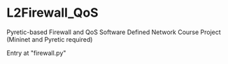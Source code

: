 # L2Firewall_QoS
Pyretic-based Firewall and QoS
Software Defined Network Course Project (Mininet and Pyretic required)

Entry at "firewall.py"
